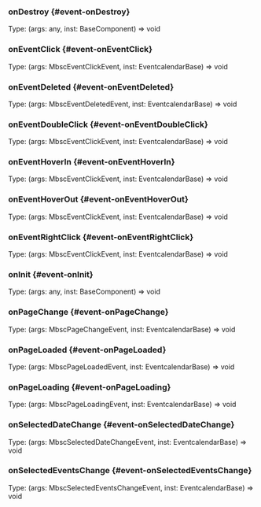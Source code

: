 ### onDestroy {#event-onDestroy}

Type: (args: any, inst: BaseComponent) => void


### onEventClick {#event-onEventClick}

Type: (args: MbscEventClickEvent, inst: EventcalendarBase) => void


### onEventDeleted {#event-onEventDeleted}

Type: (args: MbscEventDeletedEvent, inst: EventcalendarBase) => void


### onEventDoubleClick {#event-onEventDoubleClick}

Type: (args: MbscEventClickEvent, inst: EventcalendarBase) => void


### onEventHoverIn {#event-onEventHoverIn}

Type: (args: MbscEventClickEvent, inst: EventcalendarBase) => void


### onEventHoverOut {#event-onEventHoverOut}

Type: (args: MbscEventClickEvent, inst: EventcalendarBase) => void


### onEventRightClick {#event-onEventRightClick}

Type: (args: MbscEventClickEvent, inst: EventcalendarBase) => void


### onInit {#event-onInit}

Type: (args: any, inst: BaseComponent) => void


### onPageChange {#event-onPageChange}

Type: (args: MbscPageChangeEvent, inst: EventcalendarBase) => void


### onPageLoaded {#event-onPageLoaded}

Type: (args: MbscPageLoadedEvent, inst: EventcalendarBase) => void


### onPageLoading {#event-onPageLoading}

Type: (args: MbscPageLoadingEvent, inst: EventcalendarBase) => void


### onSelectedDateChange {#event-onSelectedDateChange}

Type: (args: MbscSelectedDateChangeEvent, inst: EventcalendarBase) => void


### onSelectedEventsChange {#event-onSelectedEventsChange}

Type: (args: MbscSelectedEventsChangeEvent, inst: EventcalendarBase) => void

